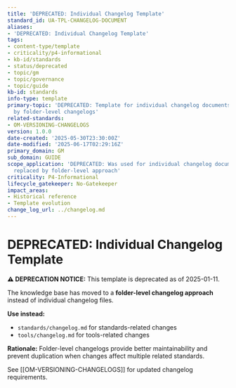 ```yaml
---
title: 'DEPRECATED: Individual Changelog Template'
standard_id: UA-TPL-CHANGELOG-DOCUMENT
aliases:
- 'DEPRECATED: Individual Changelog Template'
tags:
- content-type/template
- criticality/p4-informational
- kb-id/standards
- status/deprecated
- topic/gm
- topic/governance
- topic/guide
kb-id: standards
info-type: template
primary-topic: 'DEPRECATED: Template for individual changelog documents - replaced
  by folder-level changelogs'
related-standards:
- OM-VERSIONING-CHANGELOGS
version: 1.0.0
date-created: '2025-05-30T23:30:00Z'
date-modified: '2025-06-17T02:29:16Z'
primary_domain: GM
sub_domain: GUIDE
scope_application: 'DEPRECATED: Was used for individual changelog documents - now
  replaced by folder-level approach'
criticality: P4-Informational
lifecycle_gatekeeper: No-Gatekeeper
impact_areas:
- Historical reference
- Template evolution
change_log_url: ../changelog.md
---
```

# DEPRECATED: Individual Changelog Template

**⚠️ DEPRECATION NOTICE:** This template is deprecated as of 2025-01-11.

The knowledge base has moved to a **folder-level changelog approach** instead of individual changelog files. 

**Use instead:**
- `standards/changelog.md` for standards-related changes
- `tools/changelog.md` for tools-related changes

**Rationale:** Folder-level changelogs provide better maintainability and prevent duplication when changes affect multiple related standards.

See [[OM-VERSIONING-CHANGELOGS]] for updated changelog requirements.
